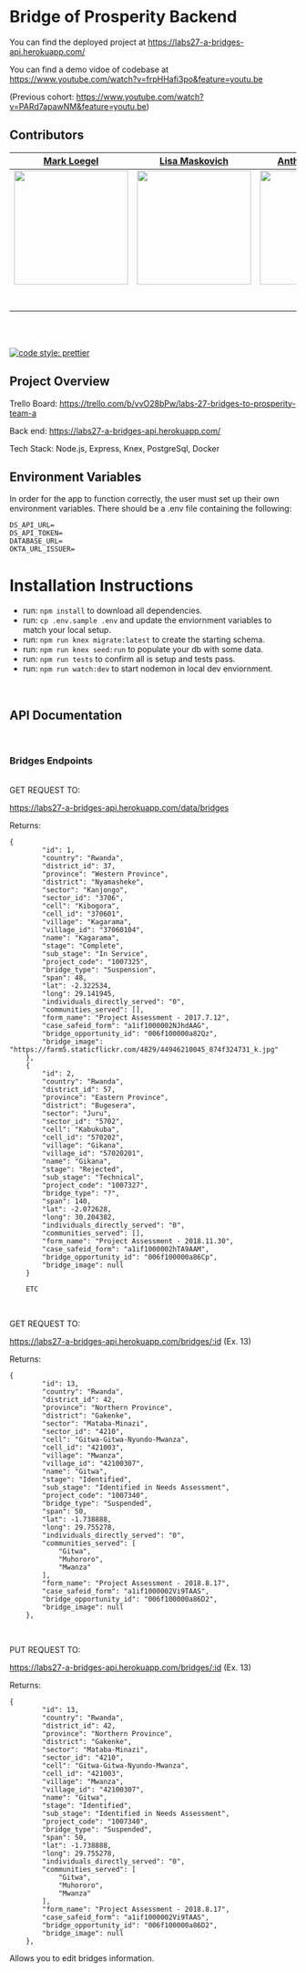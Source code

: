 # Bridge of Prosperity Backend

You can find the deployed project at https://labs27-a-bridges-api.herokuapp.com/

You can find a demo vidoe of codebase at https://www.youtube.com/watch?v=frpHHafi3po&feature=youtu.be

(Previous cohort: https://www.youtube.com/watch?v=PARd7apawNM&feature=youtu.be)

## Contributors

|                                                            [Mark Loegel](https://github.com/meloegel)                                                            |                                        [Lisa Maskovich](https://github.com/LeesahMasko)                                         |                                                           [Anthony Johnson](https://github.com/anthonyj713)                                                           |
| :---------------------------------------------------------------------------------------------------------------------------------------------------------------: | :---------------------------------------------------------------------------------------------------------------------------: | :--------------------------------------------------------------------------------------------------------------------------------------------------------------------: |
| [<img src="https://ca.slack-edge.com/ESZCHB482-W012H6TMD9T-e9dfc68e55cc-512" width = "200" />](https://github.com/meloegel) |   [<img src="https://ca.slack-edge.com/ESZCHB482-W0138D971RN-6a25607f711a-512" width = "200" />](https://github.com/LeesahMasko)   | [<img src="https://ca.slack-edge.com/ESZCHB482-W012JHXB19Q-054009bb3aa9-512" width = "200" />](https://github.com/anthonyj713) |
|                                       [<img src="https://github.com/favicon.ico" width="15"> ](https://github.com/meloegel)                                       |                   [<img src="https://github.com/favicon.ico" width="15"> ](https://github.com/LeesahMasko)                    |                                       [<img src="https://github.com/favicon.ico" width="15"> ](https://github.com/anthonyj713)                                       |
|                   [ <img src="https://static.licdn.com/sc/h/al2o9zrvru7aqj8e1x2rzsrca" width="15"> ](https://www.linkedin.com/in/mark-loegel/)                   | [ <img src="https://static.licdn.com/sc/h/al2o9zrvru7aqj8e1x2rzsrca" width="15"> ](https://www.linkedin.com/in/lisamjmaskovich/) |                    [ <img src="https://static.licdn.com/sc/h/al2o9zrvru7aqj8e1x2rzsrca" width="15"> ](https://www.linkedin.com/in/anthonyjohnson89/)                     |

<br>
<br>

[![code style: prettier](https://img.shields.io/badge/code_style-prettier-ff69b4.svg?style=flat-square)](https://github.com/prettier/prettier)

## Project Overview

Trello Board: https://trello.com/b/vvO28bPw/labs-27-bridges-to-prosperity-team-a

Back end: https://labs27-a-bridges-api.herokuapp.com/

Tech Stack: Node.js, Express, Knex, PostgreSql, Docker

## Environment Variables

In order for the app to function correctly, the user must set up their own environment variables. There should be a .env file containing the following:

```
DS_API_URL=
DS_API_TOKEN=
DATABASE_URL=
OKTA_URL_ISSUER=
```

# Installation Instructions

- run: `npm install` to download all dependencies.
- run: `cp .env.sample .env` and update the enviornment variables to match your local setup.
- run: `npm run knex migrate:latest` to create the starting schema.
- run: `npm run knex seed:run` to populate your db with some data.
- run: `npm run tests` to confirm all is setup and tests pass.
- run: `npm run watch:dev` to start nodemon in local dev enviornment.


<br/>

## API Documentation

<br/>

### Bridges Endpoints

<br/>
GET REQUEST TO:

https://labs27-a-bridges-api.herokuapp.com/data/bridges

Returns:

```
{
        "id": 1,
        "country": "Rwanda",
        "district_id": 37,
        "province": "Western Province",
        "district": "Nyamasheke",
        "sector": "Kanjongo",
        "sector_id": "3706",
        "cell": "Kibogora",
        "cell_id": "370601",
        "village": "Kagarama",
        "village_id": "37060104",
        "name": "Kagarama",
        "stage": "Complete",
        "sub_stage": "In Service",
        "project_code": "1007325",
        "bridge_type": "Suspension",
        "span": 48,
        "lat": -2.322534,
        "long": 29.141945,
        "individuals_directly_served": "0",
        "communities_served": [],
        "form_name": "Project Assessment - 2017.7.12",
        "case_safeid_form": "a1if1000002NJhdAAG",
        "bridge_opportunity_id": "006f100000a82Qz",
        "bridge_image": "https://farm5.staticflickr.com/4829/44946210045_874f324731_k.jpg"
    },
    {
        "id": 2,
        "country": "Rwanda",
        "district_id": 57,
        "province": "Eastern Province",
        "district": "Bugesera",
        "sector": "Juru",
        "sector_id": "5702",
        "cell": "Kabukuba",
        "cell_id": "570202",
        "village": "Gikana",
        "village_id": "57020201",
        "name": "Gikana",
        "stage": "Rejected",
        "sub_stage": "Technical",
        "project_code": "1007327",
        "bridge_type": "?",
        "span": 140,
        "lat": -2.072628,
        "long": 30.204382,
        "individuals_directly_served": "0",
        "communities_served": [],
        "form_name": "Project Assessment - 2018.11.30",
        "case_safeid_form": "a1if1000002hTA9AAM",
        "bridge_opportunity_id": "006f100000a86Cp",
        "bridge_image": null
    }

    ETC
```

<br/>

GET REQUEST TO:

https://labs27-a-bridges-api.herokuapp.com/bridges/:id (Ex. 13)

Returns:

```
{
        "id": 13,
        "country": "Rwanda",
        "district_id": 42,
        "province": "Northern Province",
        "district": "Gakenke",
        "sector": "Mataba-Minazi",
        "sector_id": "4210",
        "cell": "Gitwa-Gitwa-Nyundo-Mwanza",
        "cell_id": "421003",
        "village": "Mwanza",
        "village_id": "42100307",
        "name": "Gitwa",
        "stage": "Identified",
        "sub_stage": "Identified in Needs Assessment",
        "project_code": "1007340",
        "bridge_type": "Suspended",
        "span": 50,
        "lat": -1.738888,
        "long": 29.755278,
        "individuals_directly_served": "0",
        "communities_served": [
            "Gitwa",
            "Muhororo",
            "Mwanza"
        ],
        "form_name": "Project Assessment - 2018.8.17",
        "case_safeid_form": "a1if1000002Vi9TAAS",
        "bridge_opportunity_id": "006f100000a86D2",
        "bridge_image": null
    },
```

<br/>

PUT REQUEST TO:

https://labs27-a-bridges-api.herokuapp.com/bridges/:id (Ex. 13)

Returns:

```
{
        "id": 13,
        "country": "Rwanda",
        "district_id": 42,
        "province": "Northern Province",
        "district": "Gakenke",
        "sector": "Mataba-Minazi",
        "sector_id": "4210",
        "cell": "Gitwa-Gitwa-Nyundo-Mwanza",
        "cell_id": "421003",
        "village": "Mwanza",
        "village_id": "42100307",
        "name": "Gitwa",
        "stage": "Identified",
        "sub_stage": "Identified in Needs Assessment",
        "project_code": "1007340",
        "bridge_type": "Suspended",
        "span": 50,
        "lat": -1.738888,
        "long": 29.755278,
        "individuals_directly_served": "0",
        "communities_served": [
            "Gitwa",
            "Muhororo",
            "Mwanza"
        ],
        "form_name": "Project Assessment - 2018.8.17",
        "case_safeid_form": "a1if1000002Vi9TAAS",
        "bridge_opportunity_id": "006f100000a86D2",
        "bridge_image": null
    },
```

Allows you to edit bridges information.
<br/>
